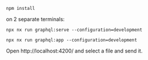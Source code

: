 ```
npm install
```
on 2 separate terminals:
```
npx nx run graphql:serve --configuration=development
```
```
npx nx run graphql:app --configuration=development
```

Open http://localhost:4200/ and select a file and send it.

